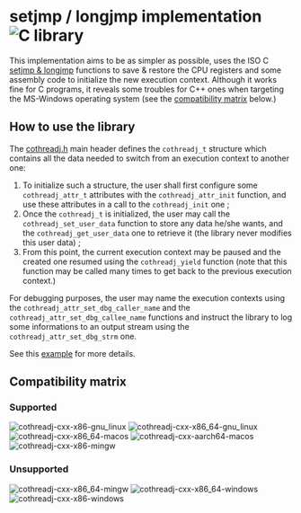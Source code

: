 # setjmp / longjmp implementation ![C library](https://github.com/cedric84/libcothread2/actions/workflows/build.yml/badge.svg?branch=ci)

This implementation aims to be as simpler as possible,
uses the ISO C [setjmp & longjmp](https://www.man7.org/linux/man-pages/man3/setjmp.3.html) functions
to save & restore the CPU registers and some assembly code to initialize the new execution context.
Although it works fine for C programs, it reveals some troubles for C++ ones when targeting the MS-Windows
operating system (see the [compatibility matrix](#compatibility-matrix) below.)

## How to use the library
The [cothreadj.h](lib/include/cothread/cothreadj.h) main header defines the `cothreadj_t` structure
which contains all the data needed to switch from an execution context to another one:
1. To initialize such a structure, the user shall first configure some `cothreadj_attr_t` attributes
with the `cothreadj_attr_init` function, and use these attributes in a call to the `cothreadj_init` one ;
2. Once the `cothreadj_t` is initialized, the user may call the `cothreadj_set_user_data` function to store
any data he/she wants, and the `cothreadj_get_user_data` one to retrieve it
(the library never modifies this user data) ;
3. From this point, the current execution context may be paused and the created one resumed using
the `cothreadj_yield` function (note that this function may be called many times to get back
to the previous execution context.)

For debugging purposes, the user may name the execution contexts using
the `cothreadj_attr_set_dbg_caller_name` and the `cothreadj_attr_set_dbg_callee_name` functions
and instruct the library to log some informations to an output stream using
the `cothreadj_attr_set_dbg_strm` one.

See this [example](examples/cothreadj_example0.c) for more details.

## Compatibility matrix
### Supported
![cothreadj-cxx-x86-gnu_linux](https://github.com/cedric84/libcothread2/actions/workflows/cothreadj-cxx-x86-gnu_linux.yml/badge.svg?branch=ci)
![cothreadj-cxx-x86_64-gnu_linux](https://github.com/cedric84/libcothread2/actions/workflows/cothreadj-cxx-x86_64-gnu_linux.yml/badge.svg?branch=ci)
![cothreadj-cxx-x86_64-macos](https://github.com/cedric84/libcothread2/actions/workflows/cothreadj-cxx-x86_64-macos.yml/badge.svg?branch=ci)
![cothreadj-cxx-aarch64-macos](https://github.com/cedric84/libcothread2/actions/workflows/cothreadj-cxx-aarch64-macos.yml/badge.svg?branch=ci)
![cothreadj-cxx-x86-mingw](https://github.com/cedric84/libcothread2/actions/workflows/cothreadj-cxx-x86-mingw.yml/badge.svg?branch=ci)

### Unsupported
![cothreadj-cxx-x86_64-mingw](https://github.com/cedric84/libcothread2/actions/workflows/cothreadj-cxx-x86_64-mingw.yml/badge.svg?branch=ci)
![cothreadj-cxx-x86_64-windows](https://github.com/cedric84/libcothread2/actions/workflows/cothreadj-cxx-x86_64-windows.yml/badge.svg?branch=ci)
![cothreadj-cxx-x86-windows](https://github.com/cedric84/libcothread2/actions/workflows/cothreadj-cxx-x86-windows.yml/badge.svg?branch=ci)
